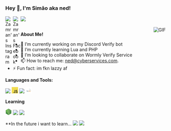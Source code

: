 <!-- <h3 title="hehehe"> Hi there! 👋</h3> -->

<!--

- 🔭 I’m currently working on my Discord Verify bot
- 🌱 I’m currently learning Lua and PHP
- 👯 I’m looking to collaborate on Wormly Verify Service
- 📫 How to reach me: ned@cyberservices.com
- ⚡ Fun fact: im fkn lazzy af
-->
<h3 title="hehehe"> Hey 👋, I'm Simão aka ned!</h3>

</a>
<a href="https://www.instagram.com/td_des1gns/">
  <img align="left" alt="Zamran's Instagram" width="24px" src="https://cdn.jsdelivr.net/npm/simple-icons@v3/icons/instagram.svg" />
</a>
<a href="https://discord.gg">
  <img align="left" alt="Zamran's Facebook" width="24px" src="https://cdn.jsdelivr.net/npm/simple-icons@v3/icons/discord.svg" />
</a>
<img src="https://komarev.com/ghpvc/?username=ZamranxD&color=blueviolet" align="left">



<br />
<br />



 <img align="right" alt="GIF" src="https://i.pinimg.com/originals/e4/26/70/e426702edf874b181aced1e2fa5c6cde.gif" />

**About Me!**

- 🔭 I’m currently working on my Discord Verify bot
- 🌱 I’m currently learning Lua and PHP
- 👯 I’m looking to collaborate on Wormly Verify Service
- 📫 How to reach me: [ned@cyberservices.com](mailto:ned@cyberservices.com).
- ⚡ Fun fact: im fkn lazzy af


**Languages and Tools:**  


<code><img height="20" src="https://cdn.jsdelivr.net/npm/programming-languages-logos@0.0.3/src/html/html.svg"></code>
<code><img height="20" src="https://raw.githubusercontent.com/github/explore/80688e429a7d4ef2fca1e82350fe8e3517d3494d/topics/javascript/javascript.png"></code>
<code><img height="20" src="https://cdn.jsdelivr.net/npm/programming-languages-logos@0.0.3/src/css/css.svg"></code>
<code><img height="20" src="https://raw.githubusercontent.com/github/explore/80688e429a7d4ef2fca1e82350fe8e3517d3494d/topics/mysql/mysql.png"></code>

**Learning**

<code><img height="20" src="https://raw.githubusercontent.com/github/explore/80688e429a7d4ef2fca1e82350fe8e3517d3494d/topics/nodejs/nodejs.png"></code>
<code><img height="20" src="https://cdn.jsdelivr.net/npm/programming-languages-logos@0.0.3/src/php/php.svg"></code>
<code><img height="20" src="https://cdn.jsdelivr.net/npm/programming-languages-logos@0.0.3/src/python/python.svg"></code>

**In the future i want to learn...
<code><img height="20" src="https://cdn.jsdelivr.net/npm/programming-languages-logos@0.0.3/src/c/c.svg"></code>
<code><img height="20" src="https://cdn.jsdelivr.net/npm/programming-languages-logos@0.0.3/src/cpp/cpp.svg"></code>

